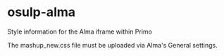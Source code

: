 # osulp-alma
Style information for the Alma iframe within Primo

The mashup_new.css file must be uploaded via Alma's General settings. 
